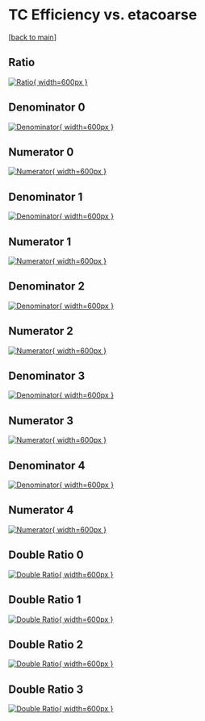 # TC Efficiency vs. etacoarse

[[back to main](./)]



## Ratio

[![Ratio](../mtv/var/TC_vtr_211_0_eff_etacoarse.png){ width=600px }](../mtv/var/TC_vtr_211_0_eff_etacoarse.pdf)

## Denominator 0

[![Denominator](../mtv/den/TC_vtr_211_0_eff_etacoarse_den0.png){ width=600px }](../mtv/den/TC_vtr_211_0_eff_etacoarse_den0.pdf)

## Numerator 0

[![Numerator](../mtv/num/TC_vtr_211_0_eff_etacoarse_num0.png){ width=600px }](../mtv/num/TC_vtr_211_0_eff_etacoarse_num0.pdf)

## Denominator 1

[![Denominator](../mtv/den/TC_vtr_211_0_eff_etacoarse_den1.png){ width=600px }](../mtv/den/TC_vtr_211_0_eff_etacoarse_den1.pdf)

## Numerator 1

[![Numerator](../mtv/num/TC_vtr_211_0_eff_etacoarse_num1.png){ width=600px }](../mtv/num/TC_vtr_211_0_eff_etacoarse_num1.pdf)

## Denominator 2

[![Denominator](../mtv/den/TC_vtr_211_0_eff_etacoarse_den2.png){ width=600px }](../mtv/den/TC_vtr_211_0_eff_etacoarse_den2.pdf)

## Numerator 2

[![Numerator](../mtv/num/TC_vtr_211_0_eff_etacoarse_num2.png){ width=600px }](../mtv/num/TC_vtr_211_0_eff_etacoarse_num2.pdf)

## Denominator 3

[![Denominator](../mtv/den/TC_vtr_211_0_eff_etacoarse_den3.png){ width=600px }](../mtv/den/TC_vtr_211_0_eff_etacoarse_den3.pdf)

## Numerator 3

[![Numerator](../mtv/num/TC_vtr_211_0_eff_etacoarse_num3.png){ width=600px }](../mtv/num/TC_vtr_211_0_eff_etacoarse_num3.pdf)

## Denominator 4

[![Denominator](../mtv/den/TC_vtr_211_0_eff_etacoarse_den4.png){ width=600px }](../mtv/den/TC_vtr_211_0_eff_etacoarse_den4.pdf)

## Numerator 4

[![Numerator](../mtv/num/TC_vtr_211_0_eff_etacoarse_num4.png){ width=600px }](../mtv/num/TC_vtr_211_0_eff_etacoarse_num4.pdf)

## Double Ratio 0

[![Double Ratio](../mtv/ratio/TC_vtr_211_0_eff_etacoarse_ratio0.png){ width=600px }](../mtv/ratio/TC_vtr_211_0_eff_etacoarse_ratio0.pdf)

## Double Ratio 1

[![Double Ratio](../mtv/ratio/TC_vtr_211_0_eff_etacoarse_ratio1.png){ width=600px }](../mtv/ratio/TC_vtr_211_0_eff_etacoarse_ratio1.pdf)

## Double Ratio 2

[![Double Ratio](../mtv/ratio/TC_vtr_211_0_eff_etacoarse_ratio2.png){ width=600px }](../mtv/ratio/TC_vtr_211_0_eff_etacoarse_ratio2.pdf)

## Double Ratio 3

[![Double Ratio](../mtv/ratio/TC_vtr_211_0_eff_etacoarse_ratio3.png){ width=600px }](../mtv/ratio/TC_vtr_211_0_eff_etacoarse_ratio3.pdf)

